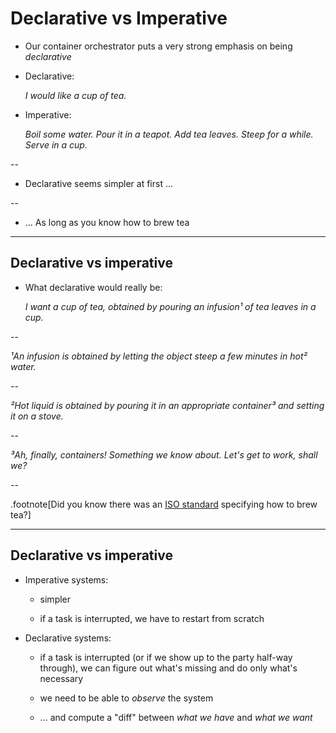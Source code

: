 # Declarative vs Imperative

- Our container orchestrator puts a very strong emphasis on being *declarative*

- Declarative:

  *I would like a cup of tea.*

- Imperative:

  *Boil some water. Pour it in a teapot. Add tea leaves. Steep for a while. Serve in a cup.*

--

- Declarative seems simpler at first ... 

--

- ... As long as you know how to brew tea

---

## Declarative vs imperative

- What declarative would really be:

  *I want a cup of tea, obtained by pouring an infusion¹ of tea leaves in a cup.*

--

  *¹An infusion is obtained by letting the object steep a few minutes in hot² water.*

--

  *²Hot liquid is obtained by pouring it in an appropriate container³ and setting it on a stove.*

--

  *³Ah, finally, containers! Something we know about. Let's get to work, shall we?*

--

.footnote[Did you know there was an [ISO standard](https://en.wikipedia.org/wiki/ISO_3103)
specifying how to brew tea?]

---

## Declarative vs imperative

- Imperative systems:

  - simpler

  - if a task is interrupted, we have to restart from scratch

- Declarative systems:

  - if a task is interrupted (or if we show up to the party half-way through),
    we can figure out what's missing and do only what's necessary

  - we need to be able to *observe* the system

  - ... and compute a "diff" between *what we have* and *what we want*
